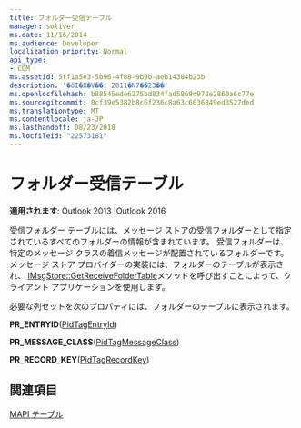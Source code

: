 ```yaml
---
title: フォルダー受信テーブル
manager: soliver
ms.date: 11/16/2014
ms.audience: Developer
localization_priority: Normal
api_type:
- COM
ms.assetid: 5ff1a5e3-5b96-4f08-9b9b-aeb14304b23b
description: '�ŏI�X�V��: 2011�N7��23��'
ms.openlocfilehash: b88545ede6275bd834fad5869d972e2860a6c77e
ms.sourcegitcommit: 0cf39e5382b8c6f236c8a63c6036849ed3527ded
ms.translationtype: MT
ms.contentlocale: ja-JP
ms.lasthandoff: 08/23/2018
ms.locfileid: "22573181"
---
```

# <a name="receive-folder-tables"></a>フォルダー受信テーブル

  
  
**適用されます**: Outlook 2013 |Outlook 2016 
  
受信フォルダー テーブルには、メッセージ ストアの受信フォルダーとして指定されているすべてのフォルダーの情報が含まれています。 受信フォルダーは、特定のメッセージ クラスの着信メッセージが配置されているフォルダーです。 メッセージ ストア プロバイダーの実装には、フォルダーのテーブルが表示され、 [IMsgStore::GetReceiveFolderTable](imsgstore-getreceivefoldertable.md)メソッドを呼び出すことによって、クライアント アプリケーションを使用します。 
  
必要な列セットを次のプロパティには、フォルダーのテーブルに表示されます。
  
 **PR_ENTRYID**([PidTagEntryId](pidtagentryid-canonical-property.md)) 
  
 **PR_MESSAGE_CLASS**([PidTagMessageClass](pidtagmessageclass-canonical-property.md)) 
  
 **PR_RECORD_KEY**([PidTagRecordKey](pidtagrecordkey-canonical-property.md)) 
  
## <a name="see-also"></a>関連項目



[MAPI テーブル](mapi-tables.md)


